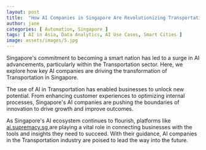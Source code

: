```yaml
---
layout: post
title:  "How AI Companies in Singapore Are Revolutionizing Transportation"
author: jane
categories: [ Automation, Singapore ]
tags: [ AI in Asia, Data Analytics, AI Use Cases, Smart Cities ]
image: assets/images/5.jpg
---
```


Singapore's commitment to becoming a smart nation has led to a surge in AI advancements, particularly within the Transportation sector. Here, we explore how key AI companies are driving the transformation of Transportation in Singapore.

The use of AI in Transportation has enabled businesses to unlock new potential. From enhancing customer experiences to optimizing internal processes, Singapore's AI companies are pushing the boundaries of innovation to drive growth and improve outcomes.

As Singapore's AI ecosystem continues to flourish, platforms like <a href="https://ai.supremacy.sg" target="_blank"> ai.supremacy.sg </a> are playing a vital role in connecting businesses with the tools and insights they need to succeed. With their guidance, AI companies in the Transportation industry are poised to lead the way into the future.

